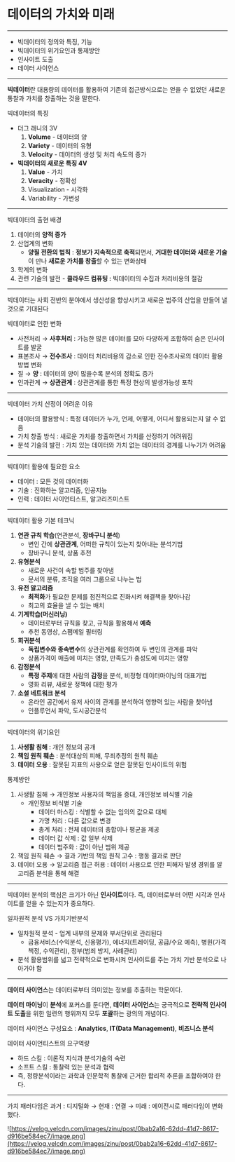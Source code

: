 # 데이터의 가치와 미래

---

- 빅데이터의 정의와 특징, 기능
- 빅데이터의 위기요인과 통제방안
- 인사이트 도출
- 데이터 사이언스

---

**빅데이터**란 대용량의 데이터를 활용하여 기존의 접근방식으로는 얻을 수 없었던 새로운 통찰과 가치를 창출하는 것을 말한다.

빅데이터의 특징

- 더그 래니의 3V
    1. **Volume** - 데이터의 양
    2. **Variety** - 데이터의 유형
    3. **Velocity** - 데이터의 생성 및 처리 속도의 증가
- **빅데이터의 새로운 특징 4V**
    1. **Value** - 가치
    2. **Veracity** - 정확성
    3. Visualization - 시각화
    4. Variability - 가변성

---

빅데이터의 출현 배경

1. 데이터의 **양적 증가**
2. 산업계의 변화
    - **양질 전환의 법칙** : **정보가 지속적으로 축적**되면서, **거대한 데이터와 새로운 기술**이 만나 **새로운 가치를 창출**할 수 있는 변화상태
3. 학계의 변화
4. 관련 기술의 발전 - **클라우드 컴퓨팅 :** 빅데이터의 수집과 처리비용의 절감

---

빅데이터는 사회 전반의 분야에서 생산성을 향상시키고 새로운 범주의 산업을 만들어 낼 것으로 기대된다

빅데이터로 인한 변화

- 사전처리 → **사후처리** : 가능한 많은 데이터를 모아 다양하게 조합하여 숨은 인사이트를 발굴
- 표본조사 → **전수조사** : 데이터 처리비용의 감소로 인한 전수조사로의 데이터 활용방법 변화
- 질 → **양** : 데이터의 양이 많을수록 분석의 정확도 증가
- 인과관계 → **상관관계** : 상관관계를 통한 특정 현상의 발생가능성 포착

---

빅데이터 가치 산정이 어려운 이유

- 데이터의 활용방식 : 특정 데이터가 누가, 언제, 어떻게, 어디서 활용되는지 알 수 없음
- 가치 창출 방식 : 새로운 가치를 창출하면서 가치를 산정하기 어려워짐
- 분석 기술의 발전 : 가치 있는 데이터와 가치 없는 데이터의 경계를 나누기가 어려움

---

빅데이터 활용에 필요한 요소

- 데이터 : 모든 것의 데이터화
- 기술 : 진화하는 알고리즘, 인공지능
- 인력 : 데이터 사이언티스트, 알고리즈미스트

---

빅데이터 활용 기본 테크닉

1. **연관 규칙 학습**(연관분석, **장바구니 분석**)
    - 변인 간에 **상관관계**, 어떠한 규칙이 있는지 찾아내는 분석기법
    - 장바구니 분석, 상품 추천
2. **유형분석**
    - 새로운 사건이 속할 범주를 찾아냄
    - 문서의 분류, 조직을 여러 그룹으로 나누는 법
3. **유전 알고리즘**
    - **최적화**가 필요한 문제를 점진적으로 진화시켜 해결책을 찾아나감
    - 최고의 효율을 낼 수 있는 배치
4. **기계학습(머신러닝)**
    - 데이터로부터 규칙을 찾고, 규칙을 활용해서 **예측**
    - 추천 동영상, 스팸메일 필터링
5. **회귀분석**
    - **독립변수와 종속변수**의 상관관계를 확인하여 두 변인의 관계를 파악
    - 상품가격이 매출에 미치는 영향, 만족도가 충성도에 미치는 영향
6. **감정분석**
    - **특정 주제**에 대한 사람의 **감정**을 분석, 비정형 데이터마이닝의 대표기법
    - 영화 리뷰, 새로운 정책에 대한 평가
7. **소셜 네트워크 분석**
    - 온라인 공간에서 유저 사이의 관계를 분석하여 영향력 있는 사람을 찾아냄
    - 인플루언서 파악, 도시공간분석

---

빅데이터의 위기요인

1. **사생활 침해** : 개인 정보의 공개
2. **책임 원칙 훼손** : 분석대상의 피해, 무죄추정의 원칙 훼손
3. **데이터 오용** : 잘못된 지표의 사용으로 얻은 잘못된 인사이트의 위험

통제방안

1. 사생활 침해 → 개인정보 사용자의 책임을 증대, 개인정보 비식별 기술
    - 개인정보 비식별 기술
        - 데이터 마스킹 : 식별할 수 없는 임의의 값으로 대체
        - 가명 처리 : 다른 값으로 변경
        - 총계 처리 : 전체 데이터의 총합이나 평균을 제공
        - 데이터 값 삭제 : 값 일부 삭제
        - 데이터 범주화 : 값이 아닌 범위 제공
2. 책임 원칙 훼손 → 결과 기반의 책임 원칙 고수 : 행동 결과로 판단
3. 데이터 오용 → 알고리즘 접근 허용 : 데이터 사용으로 인한 피해자 발생 경위를 알고리즘 분석을 통해 해결

---

빅데이터 분석의 핵심은 크기가 아닌 **인사이트**이다. 즉, 데이터로부터 어떤 시각과 인사이트를 얻을 수 있는지가 중요하다.

일차원적 분석 VS 가치기반분석

- 일차원적 분석 - 업계 내부의 문제와 부서단위로 관리된다
    - 금융서비스(수익분석, 신용평가), 에너지(트레이딩, 공급/수요 예측), 병원(가격 책정, 수익관리), 정부(범죄 방지, 사례관리)
- 분석 활용범위를 넓고 전략적으로 변화시켜 인사이트를 주는 가치 기반 분석으로 나아가야 함

---

**데이터 사이언스**는 데이터로부터 의미있는 정보를 추출하는 학문이다.

**데이터 마이닝**이 **분석**에 포커스를 둔다면, **데이터 사이언스**는 궁극적으로 **전략적 인사이트 도출**을 위한 일련의 행위까지 모두 **포괄**하는 광의의 개념이다.

데이터 사이언스 구성요소 : **Analytics**, **IT(Data Management)**, **비즈니스 분석**

데이터 사이언티스트의 요구역량

- 하드 스킬 : 이론적 지식과 분석기술의 숙련
- 소프트 스킬 : 통찰력 있는 분석과 협력
- 즉, 정량분석이라는 과학과 인문학적 통찰에 근거한 합리적 추론을 조합하여야 한다.

---

가치 패러다임은 과거 : 디지털화 → 현재 : 연결 → 미래 : 에이전시로 패러다임이 변화했다.

![https://velog.velcdn.com/images/zinu/post/0bab2a16-62dd-41d7-8617-d916be584ec7/image.png](https://velog.velcdn.com/images/zinu/post/0bab2a16-62dd-41d7-8617-d916be584ec7/image.png)